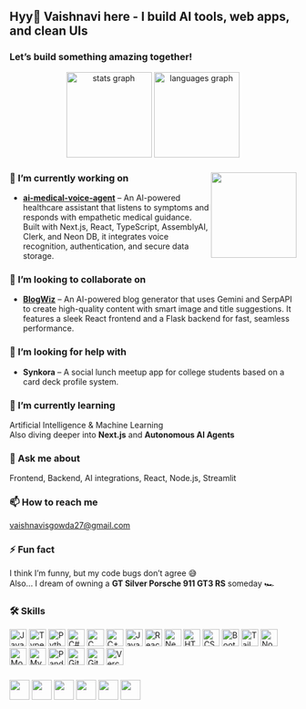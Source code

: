 <h2 align="left">Hyy👋 Vaishnavi here - I build AI tools, web apps, and clean UIs

 </h2>
<h3>Let’s build something amazing together!</h3>

<div align="center">
  <img src="https://github-readme-stats.vercel.app/api?username=Vaishnavigowda27&hide_title=false&hide_rank=false&show_icons=true&include_all_commits=true&count_private=true&disable_animations=false&theme=dracula&locale=en&hide_border=false" height="150" alt="stats graph" />
  <img src="https://github-readme-stats.vercel.app/api/top-langs?username=Vaishnavigowda27&locale=en&hide_title=false&layout=compact&card_width=320&langs_count=10&theme=dracula&hide_border=false" height="150" alt="languages graph" />
  <br />
</div>

###

<img align="right" height="150" src="https://i.imgflip.com/65efzo.gif" />

###

<div align="left">

### 🔭 I’m currently working on
- [**ai-medical-voice-agent**](https://github.com/Vaishnavigowda27/ai-medical-voice-agent) –  An AI-powered healthcare assistant that listens to symptoms and responds with empathetic medical guidance.
Built with Next.js, React, TypeScript, AssemblyAI, Clerk, and Neon DB, it integrates voice recognition, authentication, and secure data storage.

### 👯 I’m looking to collaborate on
- [**BlogWiz**](https://github.com/Vaishnavigowda27/BlogWiz) – An AI-powered blog generator that uses Gemini and SerpAPI to create high-quality content with smart image and title suggestions. It features a sleek React frontend and a Flask backend for fast, seamless performance.

### 🤝 I’m looking for help with
- **Synkora** – A social lunch meetup app for college students based on a card deck profile system.

### 🌱 I’m currently learning
Artificial Intelligence & Machine Learning  
Also diving deeper into **Next.js** and **Autonomous AI Agents**

### 💬 Ask me about
Frontend, Backend, AI integrations, React, Node.js, Streamlit

### 📫 How to reach me
vaishnavisgowda27@gmail.com

### ⚡ Fun fact
I think I’m funny, but my code bugs don’t agree 😅  
Also... I dream of owning a **GT Silver Porsche 911 GT3 RS** someday 🏎️

</div>

###

<h3 align="left">🛠️ Skills</h3>

<div align="left">

<!-- Programming Languages -->
<img src="https://cdn.jsdelivr.net/gh/devicons/devicon/icons/javascript/javascript-original.svg" height="30" alt="JavaScript"/>
<img src="https://cdn.jsdelivr.net/gh/devicons/devicon/icons/typescript/typescript-original.svg" height="30" alt="TypeScript"/>
<img src="https://cdn.jsdelivr.net/gh/devicons/devicon/icons/python/python-original.svg" height="30" alt="Python"/>
<img src="https://cdn.jsdelivr.net/gh/devicons/devicon/icons/csharp/csharp-original.svg" height="30" alt="C#"/>
<img src="https://cdn.jsdelivr.net/gh/devicons/devicon/icons/c/c-original.svg" height="30" alt="C"/>
<img src="https://cdn.jsdelivr.net/gh/devicons/devicon/icons/cplusplus/cplusplus-original.svg" height="30" alt="C++"/>
<img src="https://cdn.jsdelivr.net/gh/devicons/devicon/icons/java/java-original.svg" height="30" alt="Java"/>

<!-- Frontend -->
<img src="https://cdn.jsdelivr.net/gh/devicons/devicon/icons/react/react-original.svg" height="30" alt="React"/>
<img src="https://cdn.jsdelivr.net/gh/devicons/devicon/icons/nextjs/nextjs-original.svg" height="30" alt="Next.js"/>
<img src="https://cdn.jsdelivr.net/gh/devicons/devicon/icons/html5/html5-original.svg" height="30" alt="HTML"/>
<img src="https://cdn.jsdelivr.net/gh/devicons/devicon/icons/css3/css3-original.svg" height="30" alt="CSS"/>
<img src="https://cdn.jsdelivr.net/gh/devicons/devicon/icons/bootstrap/bootstrap-original.svg" height="30" alt="Bootstrap"/>
<img src="https://cdn.jsdelivr.net/gh/devicons/devicon/icons/tailwindcss/tailwindcss-original.svg" height="30" alt="Tailwind CSS"/>

<!-- Backend -->
<img src="https://cdn.jsdelivr.net/gh/devicons/devicon/icons/nodejs/nodejs-original.svg" height="30" alt="Node.js"/>

<!-- Database -->
<img src="https://cdn.jsdelivr.net/gh/devicons/devicon/icons/mongodb/mongodb-original.svg" height="30" alt="MongoDB"/>
<img src="https://cdn.jsdelivr.net/gh/devicons/devicon/icons/mysql/mysql-original.svg" height="30" alt="MySQL"/>

<!-- AI/ML -->
<img src="https://cdn.jsdelivr.net/gh/devicons/devicon/icons/pandas/pandas-original.svg" height="30" alt="Pandas"/>

<!-- Tools -->
<img src="https://cdn.jsdelivr.net/gh/devicons/devicon/icons/git/git-original.svg" height="30" alt="Git"/>
<img src="https://cdn.jsdelivr.net/gh/devicons/devicon/icons/github/github-original.svg" height="30" alt="GitHub"/>
<img src="https://www.vectorlogo.zone/logos/vercel/vercel-icon.svg" height="30" alt="Vercel"/>

</div>

###

<div align="left">
  <img src="https://img.shields.io/static/v1?message=Youtube&logo=youtube&label=&color=FF0000&logoColor=white&labelColor=&style=for-the-badge" height="35" />
  <img src="https://img.shields.io/static/v1?message=Instagram&logo=instagram&label=&color=E4405F&logoColor=white&labelColor=&style=for-the-badge" height="35" />
  <img src="https://img.shields.io/static/v1?message=Twitch&logo=twitch&label=&color=9146FF&logoColor=white&labelColor=&style=for-the-badge" height="35" />
  <img src="https://img.shields.io/static/v1?message=Discord&logo=discord&label=&color=7289DA&logoColor=white&labelColor=&style=for-the-badge" height="35" />
  <img src="https://img.shields.io/static/v1?message=Gmail&logo=gmail&label=&color=D14836&logoColor=white&labelColor=&style=for-the-badge" height="35" />
  <img src="https://img.shields.io/static/v1?message=LinkedIn&logo=linkedin&label=&color=0077B5&logoColor=white&labelColor=&style=for-the-badge" height="35" />
</div>
